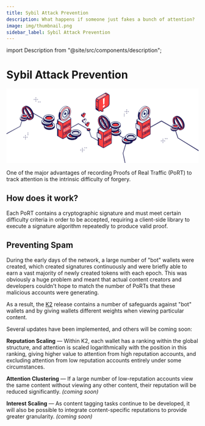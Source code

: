 ```yaml
---
title: Sybil Attack Prevention
description: What happens if someone just fakes a bunch of attention?
image: img/thumbnail.png
sidebar_label: Sybil Attack Prevention
---
```


import Description from "@site/src/components/description";

# Sybil Attack Prevention

![banner](../img/Sybil%20Attack%20Prevention.svg)

<Description
  text="What happens if someone just fakes a bunch of attention?"
/>

One of the major advantages of recording Proofs of Real Traffic (PoRT) to track attention is the intrinsic difficulty of forgery.

## **How does it work?**&#x20;

Each PoRT contains a cryptographic signature and must meet certain difficulty criteria in order to be accepted, requiring a client-side library to execute a signature algorithm repeatedly to produce valid proof.&#x20;

## **Preventing Spam**

During the early days of the network, a large number of "bot" wallets were created, which created signatures continuously and were briefly able to earn a vast majority of newly created tokens with each epoch. This was obviously a huge problem and meant that actual content creators and developers couldn't hope to match the number of PoRTs that these malicious accounts were generating.

As a result, the [K2](https://blog.koii.network/Koii-Announces-K2/) release contains a number of safeguards against "bot" wallets and <Tooltip text="sybil attacks"/> by giving wallets different weights when viewing particular content.

Several updates have been implemented, and others will be coming soon:

**Reputation Scaling** — Within K2, each wallet has a ranking within the global structure, and attention is scaled logarithmically with the position in this ranking, giving higher value to attention from high reputation accounts, and excluding attention from low reputation accounts entirely under some circumstances.

**Attention Clustering** — If a large number of low-reputation accounts view the same content without viewing any other content, their reputation will be reduced significantly. _(coming soon)_

**Interest Scaling** — As content tagging tasks continue to be developed, it will also be possible to integrate content-specific reputations to provide greater granularity. _(coming soon)_
